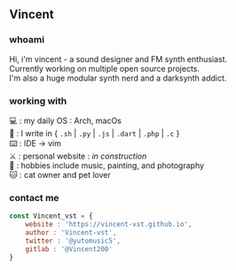 ## Vincent

### whoami

 
Hi, i'm vincent - a sound designer and FM synth enthusiast.   
Currently working on multiple open source projects.    
I'm also a huge modular synth nerd and a darksynth addict.  

### working with

 
💻 : my daily OS : Arch, macOs   
🚀 : I write in { `.sh` | `.py` | `.js` | `.dart` | `.php` | `.c` }   
⌨️ : IDE → vim    
⚔️ : personal website : *in construction*   
🎹 : hobbies include music, painting, and photography   
🐱 : cat owner and pet lover   

### contact me

```jsx
const Vincent_vst = {
	website : 'https://vincent-vst.github.io', 
	author : 'Vincent-vst',
	twitter : '@yutomusic5', 
	gitlab : '@Vincent200'
}
```

